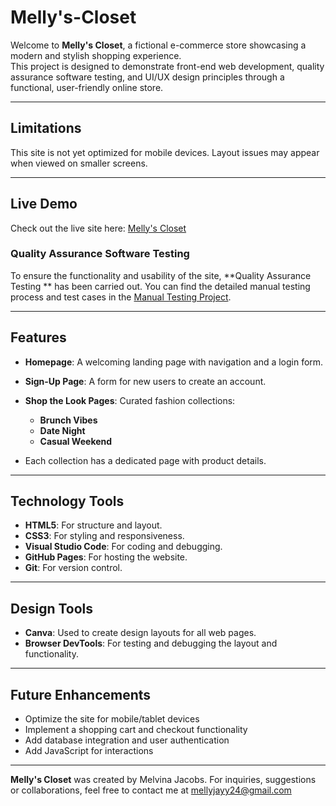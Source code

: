# Melly's-Closet

Welcome to **Melly's Closet**, a fictional e-commerce store showcasing a modern and stylish shopping experience.  
This project is designed to demonstrate front-end web development, quality assurance software testing, and UI/UX 
design principles through a functional, user-friendly online store.

---

## Limitations

This site is not yet optimized for mobile devices. Layout issues may appear when viewed on smaller screens.

---

## Live Demo

Check out the live site here: [Melly's Closet](https://mjacobs1341.github.io/Mellys-Closet/)

### Quality Assurance Software Testing

To ensure the functionality and usability of the site, **Quality Assurance Testing ** has been carried out. You can find the detailed manual testing process and test cases in the [Manual Testing Project](https://github.com/mjacobs1341/Mellys-Closet/tree/main/manual-testing).

---

## Features

- **Homepage**: A welcoming landing page with navigation and a login form.
- **Sign-Up Page**: A form for new users to create an account.
- **Shop the Look Pages**: Curated fashion collections:
  
    - **Brunch Vibes**
    - **Date Night**
    - **Casual Weekend**
      
- Each collection has a dedicated page with product details.

---

## Technology Tools

- **HTML5**: For structure and layout.  
- **CSS3**: For styling and responsiveness.  
- **Visual Studio Code**: For coding and debugging.  
- **GitHub Pages**: For hosting the website.  
- **Git**: For version control.  

---

## Design Tools

- **Canva**: Used to create design layouts for all web pages.  
- **Browser DevTools**: For testing and debugging the layout and functionality.

---

## Future Enhancements

- Optimize the site for mobile/tablet devices
- Implement a shopping cart and checkout functionality
- Add database integration and user authentication
- Add JavaScript for interactions

---

**Melly's Closet** was created by Melvina Jacobs.
For inquiries, suggestions or collaborations, feel free to contact me at mellyjayy24@gmail.com
